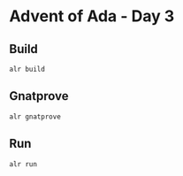 
# Advent of Ada - Day 3

## Build

```
alr build
```

## Gnatprove

```
alr gnatprove
```

## Run

```
alr run
```